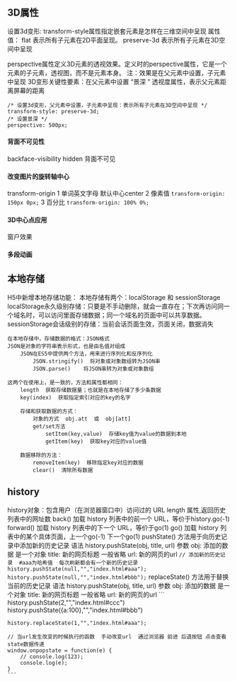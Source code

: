 ## 3D属性
设置3d变形:
    transform-style属性指定嵌套元素是怎样在三维空间中呈现
    属性值：
        flat	表示所有子元素在2D平面呈现。
        preserve-3d	表示所有子元素在3D空间中呈现

perspective属性定义3D元素的透视效果。定义时的perspective属性，它是一个元素的子元素，透视图，而不是元素本身。
注：效果是在父元素中设置，子元素中呈现
3D变形关键性要素：在父元素中设置 “景深 ” 透视度属性，表示父元素距离屏幕的距离

```
/* 设置3d变形，父元素中设置，子元素中呈现：表示所有子元素在3D空间中呈现 */
transform-style: preserve-3d;
/* 设置景深 */
perspective: 500px;
```

#### 背面不可见性
backface-visibility
    hidden  背面不可见

#### 改变图片的旋转轴中心
transform-origin
    1 单词英文字母
        默认中心center
    2 像素值   `transform-origin: 150px 0px;`
    3 百分比   `transform-origin: 100% 0%;`

#### 3D中心点应用
窗户效果

#### 多段动画

## 本地存储
H5中新增本地存储功能：
    本地存储有两个：localStorage 和 sessionStorage
    localStorage永久级别存储：只要是不手动删除，就会一直存在；下次再访问同一个域名时，可以访问里面存储数据；同一个域名的页面中可以共享数据。
    sessionStorage会话级别的存储：当前会话页面生效，页面关闭，数据消失

    在本地存储中，存储数据的格式：JSON格式
    JSON是对象的字符串表示形式，也是由名值对组成
        JSON在ES5中提供两个方法，用来进行序列化和反序列化
            JSON.stringify()  将对象或对象数组转为JSON串
            JSON.parse()    将JSON串转为对象或对象数组

    这两个在使用上，是一致的，方法和属性都相同：
        length  获取存储数据量；也就是在本地存储了多少条数据
        key(index)  获取指定索引对应的key的名字

        存储和获取数据的方式：
            对象的方式  obj.att  或  obj[att]
            get/set方法  
                setItem(key,value)  存储key值为value的数据到本地
                getItem(key)  获取key对应的value值

        数据移除的方法：
            removeItem(key)  移除指定key对应的数据
            clear()  清除所有数据  
## history
history对象：包含用户（在浏览器窗口中）访问过的 URL
    length	     属性,返回历史列表中的网址数
    back()	     加载 history 列表中的前一个 URL，等价于history.go(-1)
    forward()    加载 history 列表中的下一个 URL，等价于go(1)
    go()	     加载 history 列表中的某个具体页面，上一个go(-1) 下一个go(1)
    pushState() 方法用于向历史记录中添加新的历史记录
       语法 history.pushState(obj, title, url)
       参数 obj: 添加的数据 是一个对象
            title: 新的网页标题 一般省略
            url: 新的网页的url
    ```
    // 添加新的历史记录  #aaa为哈希值  每次刷新都会有一个新的历史记录
    history.pushState(null,"","index.html#aaa");
    history.pushState(null,"","index.html#bbb");
    ```
    replaceState() 方法用于替换当前的历史记录
    语法 history.pushState(obj, title, url)
    参数 obj: 添加的数据 是一个对象
         title: 新的网页标题 一般省略
         url: 新的网页的url
    ```
    history.pushState(2,"","index.html#ccc")
    history.pushState({a:100},"","index.html#bbb")

    history.replaceState(1,"","index.html#aaa");

    // 当url发生改变的时候执行的函数  手动改变url  通过浏览器 前进 后退按钮 点击查看state数据传递
	window.onpopstate = function(e) {
		// console.log(123);
		console.log(e);
	}
    ```
